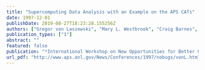 ```yaml
---
title: "Supercomputing Data Analysis with an Example on the APS CATs"
date: 1997-12-01
publishDate: 2019-08-27T18:23:28.155256Z
authors: ["Gregor von Laszewski", "Mary L. Westbrook", "Craig Barnes", "Ian Foster"]
publication_types: ["1"]
abstract: ""
featured: false
publication: "*International Workshop on New Opportunities for Better User Group Software (NOBUGS)*"
url_pdf: "http://www.aps.anl.gov/News/Conferences/1997/nobugs/vonL.html"
---
```


